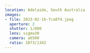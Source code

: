 ```yaml
---
location: Adelaide, South Australia
images:
- file: 2023-02-16-fca8f4.jpeg
  aperture: 2
  shutter: 1/800
  lens: sigma30
  camera: a6500
  ratio: 1073/1342
---
```

